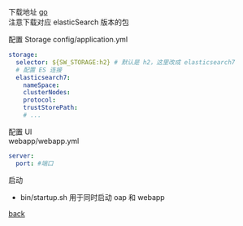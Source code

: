 下载地址 [go](https://skywalking.apache.org/downloads)  
注意下载对应 elasticSearch 版本的包  

配置 Storage 
config/application.yml
```yml
storage:
  selector: ${SW_STORAGE:h2} # 默认是 h2，这里改成 elasticsearch7
  # 配置 ES 连接
  elasticsearch7:
    nameSpace: 
    clusterNodes:
    protocol:
    trustStorePath:
    # ...
```

配置 UI  
webapp/webapp.yml
```yml
server:
  port: #端口 
```

启动  
- bin/startup.sh 用于同时启动 oap 和 webapp

[back](../11.md)  